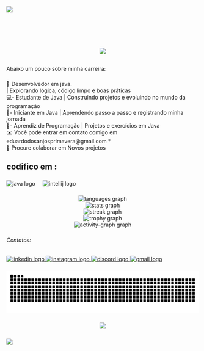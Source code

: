 <div>
  <img style="100%" src="https://capsule-render.vercel.app/api?type=waving&height=114&section=header&reversal=true&fontSize=70&fontColor=FFFFFF&fontAlign=50&fontAlignY=50&stroke=-&descSize=20&descAlign=50&descAlignY=50&color=gradient"  />
</div>

###

<br clear="both">

<h1 align="center">
  <img src="https://readme-typing-svg.herokuapp.com?size=30&duration=4000&color=808080&center=true&vCenter=true&lines=👋+Olá!+Eu+sou+o+Eduardo ;Desenvolvedor+Java; Bem-vindo+ao+meu+perfil!" />
</h1>

###

<p align="left">Abaixo um pouco sobre minha carreira:</p>

###

<p align="left">🚀 Desenvolvedor em java.<br>| Explorando lógica, código limpo e boas práticas<br>💻- Estudante de Java | Construindo projetos e evoluindo no mundo da programação<br>🌱- Iniciante em Java | Aprendendo passo a passo e registrando minha jornada<br>🔧- Aprendiz de Programação | Projetos e exercícios em Java<br>✉️ Você pode entrar em contato comigo em eduardodosanjosprimavera@gmail.com *<br>👥 Procure colaborar em Novos projetos</p>

###

<h2 align="left">codifico em :</h2>

###

<div align="left">
  <img src="https://cdn.jsdelivr.net/gh/devicons/devicon/icons/java/java-original.svg" height="40" alt="java logo"  />
  <img width="12" />
  <img src="https://cdn.jsdelivr.net/gh/devicons/devicon/icons/intellij/intellij-original.svg" height="40" alt="intellij logo"  />
</div>

###

<div align="center">
  <img src="https://github-readme-stats.vercel.app/api/top-langs?username=eduardosanchez08&locale=pt-br&hide_title=true&layout=compact&card_width=320&langs_count=5&theme=chartreuse-dark&hide_border=true&order=2" height="150" alt="languages graph" /> <br>
  <img src="https://github-readme-stats.vercel.app/api?username=eduardosanchez08&hide_title=false&hide_rank=false&show_icons=false&include_all_commits=true&count_private=true&disable_animations=true&theme=dark&locale=en&hide_border=false&order=1" height="150" alt="stats graph" /> <br>
  <img src="https://streak-stats.demolab.com?user=eduardosanchez08&locale=pt-br&mode=daily&theme=dark&hide_border=false&border_radius=5&order=3" height="150" alt="streak graph" /> <br>
  <img src="https://github-profile-trophy.vercel.app?username=eduardosanchez08&theme=discord&column=-1&row=1&margin-w=8&margin-h=8&no-bg=true&no-frame=true&order=4" height="150" alt="trophy graph" /> <br>
  <img src="https://github-readme-activity-graph.vercel.app/graph?username=eduardosanchez08&radius=16&theme=one-dark&area=true&order=5&hide_border=true&hide_title=true" height="300" alt="activity-graph graph"  />
</div>

###

<h6 align="left">Contatos:</h6>

###

<div align="left">
  <a href="https://www.linkedin.com/in/eduardo-henrique-sanchez-79832b387/" target="_blank">
    <img src="https://raw.githubusercontent.com/maurodesouza/profile-readme-generator/master/src/assets/icons/social/linkedin/default.svg" width="52" height="40" alt="linkedin logo"  />
  </a>
  <a href="https://www.instagram.com/_real_sanchez_/" target="_blank">
    <img src="https://raw.githubusercontent.com/maurodesouza/profile-readme-generator/master/src/assets/icons/social/instagram/default.svg" width="52" height="40" alt="instagram logo"  />
  </a>
  <a href="https://discord.com/channels/@me" target="_blank">
    <img src="https://raw.githubusercontent.com/maurodesouza/profile-readme-generator/master/src/assets/icons/social/discord/default.svg" width="52" height="40" alt="discord logo"  />
  </a>
  <a href="eduardodosanjosprimavera@gmail.com" target="_blank">
    <img src="https://raw.githubusercontent.com/maurodesouza/profile-readme-generator/master/src/assets/icons/social/gmail/default.svg" width="52" height="40" alt="gmail logo"  />
  </a>
</div>


###
<picture>
  <source media="(prefers-color-scheme: dark)" srcset="https://raw.githubusercontent.com/eduardosanchez08/eduardosanchez08/output/cobrinha-dark.svg">
  <source media="(prefers-color-scheme: light)" srcset="https://raw.githubusercontent.com/eduardosanchez08/eduardosanchez08/output/cobrinha.svg">
  <img alt="Cobrinha das contribuições" src="https://raw.githubusercontent.com/eduardosanchez08/eduardosanchez08/output/cobrinha.svg">
</picture>
<br clear="both">

###
<div align="center">
  <img src="https://visitor-badge.laobi.icu/badge?page_id=eduardosanchez08.eduardosanchez08&left_color=black&right_color=blue&left_text=visitantes"  />
</div>

###
<div>
  <img style="100%" src="https://capsule-render.vercel.app/api?type=waving&height=114&section=footer&reversal=true&fontSize=70&fontColor=FFFFFF&fontAlign=50&fontAlignY=50&stroke=-&descSize=20&descAlign=50&descAlignY=50&color=gradient"  />
</div>
